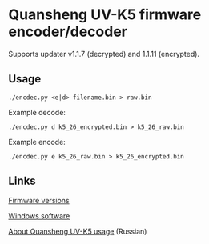 # Quansheng UV-K5 firmware encoder/decoder

Supports updater v1.1.7 (decrypted) and 1.1.11 (encrypted).

## Usage

```
./encdec.py <e|d> filename.bin > raw.bin
```

Example decode:

```
./encdec.py d k5_26_encrypted.bin > k5_26_raw.bin
```

Example encode:

```
./encdec.py e k5_26_raw.bin > k5_26_encrypted.bin
```

## Links

[Firmware versions](https://drive.google.com/drive/folders/1GXWjiW0geMiAnVxWpm5rf6OUlXT43ZzB?usp=share_link)

[Windows software](https://drive.google.com/drive/folders/1rpQGXZpt3b9hQrC_2rx-hFjnlO8SdsRb?usp=sharing)

[About Quansheng UV-K5 usage](https://mikhail-yudin.ru/notes/quansheng-uv-k5-opyt-raboty/) (Russian)
